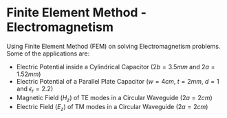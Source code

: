 # Finite Element Method - Electromagnetism
Using Finite Element Method (FEM) on solving Electromagnetism problems. Some of the applications are:

- Electric Potential inside a Cylindrical Capacitor ($2b = 3.5mm$ and $2a = 1.52mm$)
- Electric Potential of a Parallel Plate Capacitor ($w = 4cm$, $t = 2mm$, $d = 1$ and $\epsilon_r = 2.2$)
- Magnetic Field ($H_z$) of TE modes in a Circular Waveguide ($2a = 2cm$)
- Electric Field ($E_z$) of TM modes in a Circular Waveguide ($2a = 2cm$)
